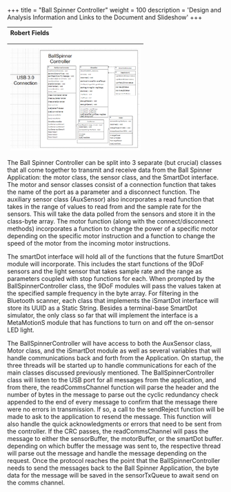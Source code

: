 +++
title = "Ball Spinner Controller"
weight = 100
description = 'Design and Analysis Information and Links to the Document and Slideshow'
+++

|  Robert Fields|
|:-:|

| ![Backend Arch](1.png?width=40vw&lightbox=false) | 
|:--:|

The Ball Spinner Controller can be split into 3 separate (but crucial) classes that all come together to transmit and receive data from the Ball Spinner Application: the motor class, the sensor class, and the SmartDot interface. The motor and sensor classes consist of a connection function that takes the name of the port as a parameter and a disconnect function. The auxiliary sensor class (AuxSensor) also incorporates a read function that takes in the range of values to read from and the sample rate for the sensors. This will take the data polled from the sensors and store it in the class-byte array. The motor function (along with the connect/disconnect methods) incorporates a function to change the power of a specific motor depending on the specific motor instruction and a function to change the speed of the motor from the incoming motor instructions.
	
The smartDot interface will hold all of the functions that the future SmartDot module will incorporate. This includes the start functions of the 9DoF sensors and the light sensor that takes sample rate and the range as parameters coupled with stop functions for each. When prompted by the BallSpinnerController class, the 9DoF modules will pass the values taken at the specified sample frequency in the byte array. For filtering in the Bluetooth scanner, each class that implements the iSmartDot interface will store its UUID as a Static String. Besides a terminal-base SmartDot simulator, the only class so far that will implement the interface is a MetaMotionS module that has functions to turn on and off the on-sensor LED light.

The BallSpinnerController will have access to both the AuxSensor class, Motor class, and the iSmartDot module as well as several variables that will handle communications back and forth from the Application. On startup, the three threads will be started up to handle communications for each of the main classes discussed previously mentioned. The BallSpinnerController class will listen to the USB port for all messages from the application, and from there, the readCommsChannel function will parse the header and the number of bytes in the message to parse out the cyclic redundancy check appended to the end of every message to confirm that the message there were no errors in transmission. If so, a call to the sendReject function will be made to ask to the application to resend the message. This function will also handle the quick acknowledgments or errors that need to be sent from the controller. If the CRC passes, the readCommsChannel will pass the message to either the sensorBuffer, the motorBuffer, or the smartDot buffer. depending on which buffer the message was sent to, the respective thread will parse out the message and handle the message depending on the request. Once the protocol reaches the point that the BallSpinnerController needs to send the messages back to the Ball Spinner Application, the byte data for the message will be saved in the sensorTxQueue to await send on the comms channel.
